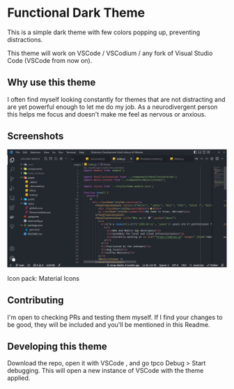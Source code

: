 # Functional Dark Theme

This is a simple dark theme with few colors popping up, preventing distractions.

This theme will work on VSCode / VSCodium / any fork of Visual Studio Code (VSCode from now on).

## Why use this theme

I often find myself looking constantly for themes that are not distracting and are yet powerful enough to let me do my job. As a neurodivergent person this helps me focus and doesn't make me feel as nervous or anxious.

## Screenshots

![preview](./images/preview.png)

Icon pack: Material Icons

## Contributing

I'm open to checking PRs and testing them myself. If I find your changes to be good, they will be included and you'll be mentioned in this Readme.

## Developing this theme

Download the repo, open it with VSCode , and go tpco Debug > Start debugging. This will open a new instance of VSCode with the theme applied.
